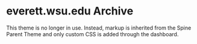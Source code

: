 # everett.wsu.edu Archive

This theme is no longer in use. Instead, markup is inherited from the Spine Parent Theme and only custom CSS is added through the dashboard.
